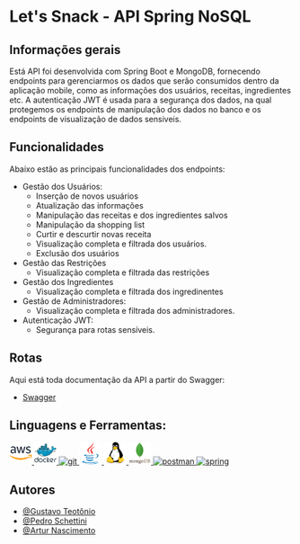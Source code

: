 # Let's Snack - API Spring NoSQL
## Informações gerais
Está API foi desenvolvida com Spring Boot e MongoDB, fornecendo endpoints para gerenciarmos os dados que serão consumidos dentro da aplicação mobile, como as informações dos usuários, receitas, ingredientes etc. A autenticação JWT é usada para a segurança dos dados, na qual protegemos os endpoints de manipulação dos dados no banco e os endpoints de visualização de dados sensiveis.

## Funcionalidades
Abaixo estão as principais funcionalidades dos endpoints:

- Gestão dos Usuários:
  - Inserção de novos usuários
  - Atualização das informações
  - Manipulação das receitas e dos ingredientes salvos
  - Manipulação da shopping list
  - Curtir e descurtir novas receita
  - Visualização completa e filtrada dos usuários.
  - Exclusão dos usuários
- Gestão das Restrições
  - Visualização completa e filtrada das restrições
- Gestão dos Ingredientes
  - Visualização completa e filtrada dos ingredinentes
- Gestão de Administradores:
    - Visualização completa e filtrada dos administradores.
- Autenticação JWT:
    - Segurança para rotas sensíveis.</p>

## Rotas
Aqui está toda documentação da API a partir do Swagger:
- [Swagger](https://spring-nosql.onrender.com/swagger-ui/index.html#/)

## Linguagens e Ferramentas:
<p align="left"> <a href="https://aws.amazon.com" target="_blank" rel="noreferrer"> <img src="https://raw.githubusercontent.com/devicons/devicon/master/icons/amazonwebservices/amazonwebservices-original-wordmark.svg" alt="aws" width="40" height="40"/> </a> <a href="https://www.docker.com/" target="_blank" rel="noreferrer"> <img src="https://raw.githubusercontent.com/devicons/devicon/master/icons/docker/docker-original-wordmark.svg" alt="docker" width="40" height="40"/> </a> <a href="https://git-scm.com/" target="_blank" rel="noreferrer"> <img src="https://www.vectorlogo.zone/logos/git-scm/git-scm-icon.svg" alt="git" width="40" height="40"/> </a> <a href="https://www.java.com" target="_blank" rel="noreferrer"> <img src="https://raw.githubusercontent.com/devicons/devicon/master/icons/java/java-original.svg" alt="java" width="40" height="40"/> </a> <a href="https://www.linux.org/" target="_blank" rel="noreferrer"> <img src="https://raw.githubusercontent.com/devicons/devicon/master/icons/linux/linux-original.svg" alt="linux" width="40" height="40"/> </a> <a href="https://www.mongodb.com/" target="_blank" rel="noreferrer"> <img src="https://raw.githubusercontent.com/devicons/devicon/master/icons/mongodb/mongodb-original-wordmark.svg" alt="mongodb" width="40" height="40"/> </a> <a href="https://postman.com" target="_blank" rel="noreferrer"> <img src="https://www.vectorlogo.zone/logos/getpostman/getpostman-icon.svg" alt="postman" width="40" height="40"/> </a> <a href="https://spring.io/" target="_blank" rel="noreferrer"> <img src="https://www.vectorlogo.zone/logos/springio/springio-icon.svg" alt="spring" width="40" height="40"/> </a> </p>


## Autores
- [@Gustavo Teotônio](https://github.com/Gustavo-Teotonio)
- [@Pedro Schettini](https://github.com/pedroschettini)
- [@Artur Nascimento](https://github.com/arturnascimentosousa)
